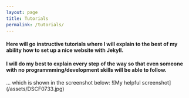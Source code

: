 ```yaml
---
layout: page
title: Tutorials
permalink: /tutorials/
---
```

<h4>Here will go instructive tutorials where I will explain to the best of my ability how to set up a nice website with Jekyll.</h4>

<h4>I will do my best to explain every step of the way so that even someone with no programmming/development skills will be able to follow.</h4>
... which is shown in the screenshot below:
![My helpful screenshot](/assets/DSCF0733.jpg)
